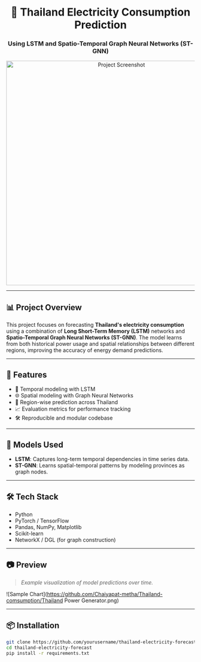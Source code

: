 <h1 align="center">🔌 Thailand Electricity Consumption Prediction</h1>
<h3 align="center">Using LSTM and Spatio-Temporal Graph Neural Networks (ST-GNN)</h3>

<p align="center">
  <img src="https://github.com/Chaiyapat-metha/Thailand-comsumption/Thailand Power Generator.png" alt="Project Screenshot" width="600"/>
</p>

---

## 📊 Project Overview

This project focuses on forecasting **Thailand's electricity consumption** using a combination of **Long Short-Term Memory (LSTM)** networks and **Spatio-Temporal Graph Neural Networks (ST-GNN)**. The model learns from both historical power usage and spatial relationships between different regions, improving the accuracy of energy demand predictions.

---

## 🚀 Features

- 🔁 Temporal modeling with LSTM
- 🌐 Spatial modeling with Graph Neural Networks
- 📍 Region-wise prediction across Thailand
- 📈 Evaluation metrics for performance tracking
- 🛠️ Reproducible and modular codebase

---

## 🧠 Models Used

- **LSTM**: Captures long-term temporal dependencies in time series data.
- **ST-GNN**: Learns spatial-temporal patterns by modeling provinces as graph nodes.

---

## 🛠️ Tech Stack

- Python
- PyTorch / TensorFlow
- Pandas, NumPy, Matplotlib
- Scikit-learn
- NetworkX / DGL (for graph construction)

---

## 📷 Preview

> _Example visualization of model predictions over time._

![Sample Chart](https://github.com/Chaiyapat-metha/Thailand-comsumption/Thailand Power Generator.png)

---

## 📦 Installation

```bash
git clone https://github.com/yourusername/thailand-electricity-forecast.git
cd thailand-electricity-forecast
pip install -r requirements.txt
